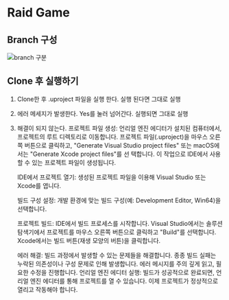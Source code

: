 # Raid Game

## Branch 구성
![branch 구분](https://github.com/RaidGame-Cap3/Raid/assets/129487583/d602441b-0da4-4a9d-8afd-7e2c896c9cf5)


## Clone 후 실행하기
1. Clone한 후 .uproject 파일을 실행 한다.
  실행 된다면 그대로 실행
2. 에러 메세지가 발생한다.
  Yes를 눌러 넘어간다. 실행되면 그대로 실행
3. 해결이 되지 않는다.
   프로젝트 파일 생성: 언리얼 엔진 에디터가 설치된 컴퓨터에서, 프로젝트의 루트 디렉토리로 이동합니다. 프로젝트 파일(.uproject)을 마우스 오른쪽 버튼으로 클릭하고, "Generate Visual Studio project files" 또는 macOS에서는 "Generate Xcode project files"를 선    택합니다. 이 작업으로 IDE에서 사용할 수 있는 프로젝트 파일이 생성됩니다.

   IDE에서 프로젝트 열기: 생성된 프로젝트 파일을 이용해 Visual Studio 또는 Xcode를 엽니다.
  
   빌드 구성 설정: 개발 환경에 맞는 빌드 구성(예: Development Editor, Win64)을 선택합니다.
  
   프로젝트 빌드: IDE에서 빌드 프로세스를 시작합니다. Visual Studio에서는 솔루션 탐색기에서 프로젝트를 마우스 오른쪽 버튼으로 클릭하고 "Build"를 선택합니다. Xcode에서는 빌드 버튼(재생 모양의 버튼)을 클릭합니다.
  
   에러 해결: 빌드 과정에서 발생할 수 있는 문제들을 해결합니다. 종종 빌드 실패는 누락된 의존성이나 구성 문제로 인해 발생합니다. 에러 메시지를 주의 깊게 읽고, 필요한 수정을 진행합니다.
   언리얼 엔진 에디터 실행: 빌드가 성공적으로 완료되면, 언리얼 엔진 에디터를 통해 프로젝트를 열 수 있습니다. 이제 프로젝트가 정상적으로 열리고 작동해야 합니다.

